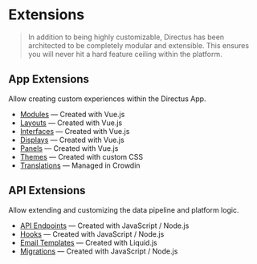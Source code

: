 # Extensions

> In addition to being highly customizable, Directus has been architected to be completely modular and extensible. This
> ensures you will never hit a hard feature ceiling within the platform.

## App Extensions

Allow creating custom experiences within the Directus App.

- [Modules](/extensions/modules/) — Created with Vue.js
- [Layouts](/extensions/layouts/) — Created with Vue.js
- [Interfaces](/extensions/interfaces/) — Created with Vue.js
- [Displays](/extensions/displays/) — Created with Vue.js
- [Panels](/extensions/panels/) — Created with Vue.js
- [Themes](/extensions/themes/) — Created with custom CSS
- [Translations](/extensions/app-translations/) — Managed in Crowdin

## API Extensions

Allow extending and customizing the data pipeline and platform logic.

- [API Endpoints](/extensions/api-endpoints/) — Created with JavaScript / Node.js
- [Hooks](/extensions/hooks/) — Created with JavaScript / Node.js
- [Email Templates](/extensions/email-templates/) — Created with Liquid.js
- [Migrations](/extensions/migrations/) — Created with JavaScript / Node.js

<!-- ## CLI Extensions

TBD

- Commands
- Extensions -->
